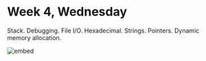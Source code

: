# Week 4, Wednesday

Stack. Debugging. File I/O. Hexadecimal. Strings. Pointers. Dynamic memory allocation.

![embed](https://www.youtube.com/embed/uYiVtZHns-A)